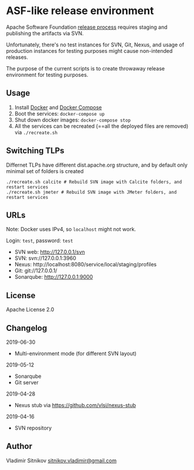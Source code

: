 ASF-like release environment
============================

Apache Software Foundation [release process](http://www.apache.org/dev/release-publishing.html)
requires staging and publishing the artifacts via SVN.

Unfortunately, there's no test instances for SVN, Git, Nexus, and usage of production instances
for testing purposes might cause non-intended releases.

The purpose of the current scripts is to create throwaway release environment for testing purposes.


Usage
-----

1. Install [Docker](https://www.docker.com/) and [Docker Compose](https://docs.docker.com/compose/install/)
1. Boot the services: `docker-compose up`
1. Shut down docker images: `docker-compose stop`
1. All the services can be recreated (==all the deployed files are removed) via `./recreate.sh`

Switching TLPs
--------------

Differnet TLPs have different dist.apache.org structure, and by default only minimal set of folders is created

    ./recreate.sh calcite # Rebuild SVN image with Calcite folders, and restart services
    ./recreate.sh jmeter # Rebuild SVN image with JMeter folders, and restart services

URLs
----

Note: Docker uses IPv4, so `localhost` might not work.

Login: `test`, password: `test`

* SVN web: http://127.0.0.1/svn
* SVN: svn://127.0.0.1:3960
* Nexus: http://localhost:8080/service/local/staging/profiles
* Git: git://127.0.0.1/
* Sonarqube: http://127.0.0.1:9000

License
-------

Apache License 2.0

Changelog
---------

2019-06-30
* Multi-environment mode (for different SVN layout)

2019-05-12
* Sonarqube
* Git server

2019-04-28
* Nexus stub via https://github.com/vlsi/nexus-stub

2019-04-16
* SVN repository

Author
------

Vladimir Sitnikov <sitnikov.vladimir@gmail.com>
